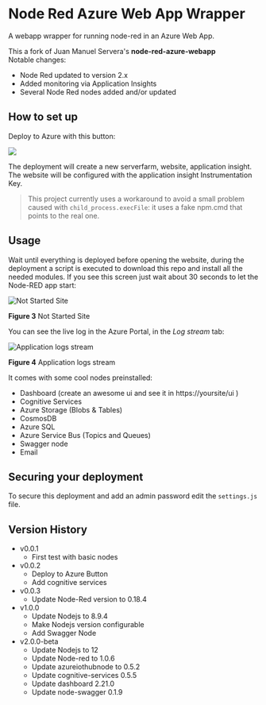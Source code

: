 # Node Red Azure Web App Wrapper
A webapp wrapper for running node-red in an Azure Web App.

This a fork of Juan Manuel Servera's **node-red-azure-webapp**  
Notable changes:
- Node Red updated to version 2.x
- Added monitoring via Application Insights
- Several Node Red nodes added and/or updated

## How to set up

Deploy to Azure with this button:

<a href="https://portal.azure.com/#create/Microsoft.Template/uri/https%3A%2F%2Fraw.githubusercontent.com%2Fattilaszasz%2Fnode-red-azure-webapp%2Fmaster%2Fwebapp.json" target="_blank"><img src="http://azuredeploy.net/deploybutton.png"/></a>

The deployment will create a new serverfarm, website, application insight. The website will be configured with the application insight Instrumentation Key.

> This project currently uses a workaround to avoid a small problem caused with `child_process.execFile`: it uses a fake npm.cmd that points to the real one.

## Usage

Wait until everything is deployed before opening the website, during the deployment a script is executed to download this repo and install all the needed modules. If you see this screen just wait about 30 seconds to let the Node-RED app start:

![Not Started Site](./_images/notstarted.png)

**Figure 3** Not Started Site

You can see the live log in the Azure Portal, in the *Log stream* tab:

![Application logs stream](./_images/logstream.png)

**Figure 4** Application logs stream

It comes with some cool nodes preinstalled:

* Dashboard (create an awesome ui and see it in https://yoursite/ui )
* Cognitive Services
* Azure Storage (Blobs & Tables)
* CosmosDB
* Azure SQL
* Azure Service Bus (Topics and Queues)
* Swagger node
* Email

## Securing your deployment

To secure this deployment and add an admin password edit the `settings.js` file.

## Version History

* v0.0.1
  * First test with basic nodes
* v0.0.2
  * Deploy to Azure Button
  * Add cognitive services
* v0.0.3
  * Update Node-Red version to 0.18.4
* v1.0.0
  * Update Nodejs to 8.9.4
  * Make Nodejs version configurable
  * Add Swagger Node
* v2.0.0-beta
  * Update Nodejs to 12
  * Update Node-red to 1.0.6
  * Update azureiothubnode to 0.5.2
  * Update cognitive-services 0.5.5
  * Update dashboard 2.21.0
  * Update node-swagger 0.1.9
  